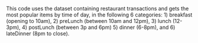 This code uses the dataset containing restaurant transactions and gets the most popular items by time of day, in the following 6 categories: 1) breakfast (opening to 10am), 2) preLunch (between 10am and 12pm), 3) lunch (12-3pm), 4) postLunch (between 3p and 6pm) 5) dinner (6-8pm), and 6) lateDinner (8pm to close).